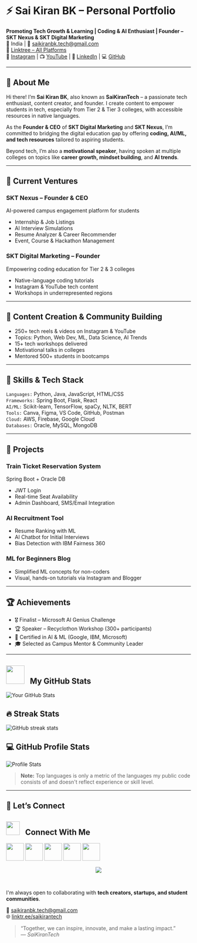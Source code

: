 # ⚡ Sai Kiran BK – Personal Portfolio

**Promoting Tech Growth & Learning | Coding & AI Enthusiast | Founder – SKT Nexus & SKT Digital Marketing**  
📍 India | 📧 saikiranbk.tech@gmail.com  
🔗 [Linktree – All Platforms](https://linktr.ee/saikirantech)  
📸 [Instagram](https://instagram.com/saikirantechy) | 📺 [YouTube](https://youtube.com/@saikirantechy) | 💼 [LinkedIn](https://linkedin.com/in/saikirantechy) | 💻 [GitHub](https://github.com/saikirantechy)

---

## 🧠 About Me

Hi there! I’m **Sai Kiran BK**, also known as **SaiKiranTech** – a passionate tech enthusiast, content creator, and founder. I create content to empower students in tech, especially from Tier 2 & Tier 3 colleges, with accessible resources in native languages.

As the **Founder & CEO** of **SKT Digital Marketing** and **SKT Nexus**, I’m committed to bridging the digital education gap by offering **coding, AI/ML, and tech resources** tailored to aspiring students.

Beyond tech, I’m also a **motivational speaker**, having spoken at multiple colleges on topics like **career growth, mindset building**, and **AI trends**.

---

## 🚀 Current Ventures

### SKT Nexus – Founder & CEO  
AI-powered campus engagement platform for students  
- Internship & Job Listings  
- AI Interview Simulations  
- Resume Analyzer & Career Recommender  
- Event, Course & Hackathon Management  

### SKT Digital Marketing – Founder  
Empowering coding education for Tier 2 & 3 colleges  
- Native-language coding tutorials  
- Instagram & YouTube tech content  
- Workshops in underrepresented regions

---

## 🎥 Content Creation & Community Building

- 250+ tech reels & videos on Instagram & YouTube  
- Topics: Python, Web Dev, ML, Data Science, AI Trends  
- 15+ tech workshops delivered  
- Motivational talks in colleges  
- Mentored 500+ students in bootcamps

---

## 🧰 Skills & Tech Stack

`Languages:` Python, Java, JavaScript, HTML/CSS  
`Frameworks:` Spring Boot, Flask, React  
`AI/ML:` Scikit-learn, TensorFlow, spaCy, NLTK, BERT  
`Tools:` Canva, Figma, VS Code, GitHub, Postman  
`Cloud:` AWS, Firebase, Google Cloud  
`Databases:` Oracle, MySQL, MongoDB  

---

## 🌟 Projects

### Train Ticket Reservation System  
Spring Boot + Oracle DB  
- JWT Login  
- Real-time Seat Availability  
- Admin Dashboard, SMS/Email Integration  

### AI Recruitment Tool  
- Resume Ranking with ML  
- AI Chatbot for Initial Interviews  
- Bias Detection with IBM Fairness 360  

### ML for Beginners Blog  
- Simplified ML concepts for non-coders  
- Visual, hands-on tutorials via Instagram and Blogger  

---

## 🏆 Achievements

- 🎖️ Finalist – Microsoft AI Genius Challenge  
- 🏆 Speaker – Recyclothon Workshop (300+ participants)  
- 🧠 Certified in AI & ML (Google, IBM, Microsoft)  
- 🎓 Selected as Campus Mentor & Community Leader  

---

## <img src = "https://github-production-user-asset-6210df.s3.amazonaws.com/73993775/283932715-9307f2e9-03b3-4b2f-afc4-17f425b4a8ab.gif" width = 50px>&nbsp;&nbsp; My GitHub Stats

![Your GitHub Stats](https://github-readme-stats.vercel.app/api?username=saikirantechy&show_icons=true&hide_title=true&include_all_commits=true&count_private=true&hide=prs&hide_title=true&theme=radical)

## 🔥 Streak Stats

![GitHub streak stats](https://github-readme-streak-stats.herokuapp.com/?user=saikirantechy&theme=radical)

## 💻 GitHub Profile Stats

![Profile Stats](https://github-readme-stats.vercel.app/api?username=saikirantechy&show_icons=true&hide_title=true&theme=radical)

> **Note:** Top languages is only a metric of the languages my public code consists of and doesn't reflect experience or skill level.

---

## 💬 Let’s Connect

## <img src="https://github-production-user-asset-6210df.s3.amazonaws.com/63473496/269534972-6c2a1b4f-2aeb-4ffd-8a31-47a41810dc55.gif" width="37px">&nbsp;&nbsp; Connect With Me

<p align="left">
<a href="https://linkedin.com/in/saikirantechy" target="_blank"><img src="https://img.icons8.com/fluent/48/000000/linkedin.png" height="48" width="48"></a>
<a href="https://twitter.com/saikirantechy" target="_blank"><img src="https://img.icons8.com/fluent/48/000000/twitter.png" height="48" width="48"></a>
<a href="mailto:saikiranbk.tech@gmail.com" target="_blank"><img src="https://img.icons8.com/color/48/000000/gmail-new.png" height="48" width="48"></a>
<a href="https://github.com/saikirantechy" target="_blank"><img src="https://img.icons8.com/color/48/000000/github--v1.png" height="48" width="48"></a>
<a href="https://linktr.ee/saikirantech" target="_blank"><img src="https://img.icons8.com/fluency/48/000000/internet--v1.png" height="48" width="48"></a>
</p>

<p align="center">
  <img src="https://capsule-render.vercel.app/api?type=rect&color=gradient&customColorList=0,2,2,5,10&height=20">
</p>
<br>

I'm always open to collaborating with **tech creators, startups, and student communities**.

📧 saikiranbk.tech@gmail.com  
🌐 [linktr.ee/saikirantech](https://linktr.ee/saikirantech)

> “Together, we can inspire, innovate, and make a lasting impact.”  
> — *SaiKiranTech*

